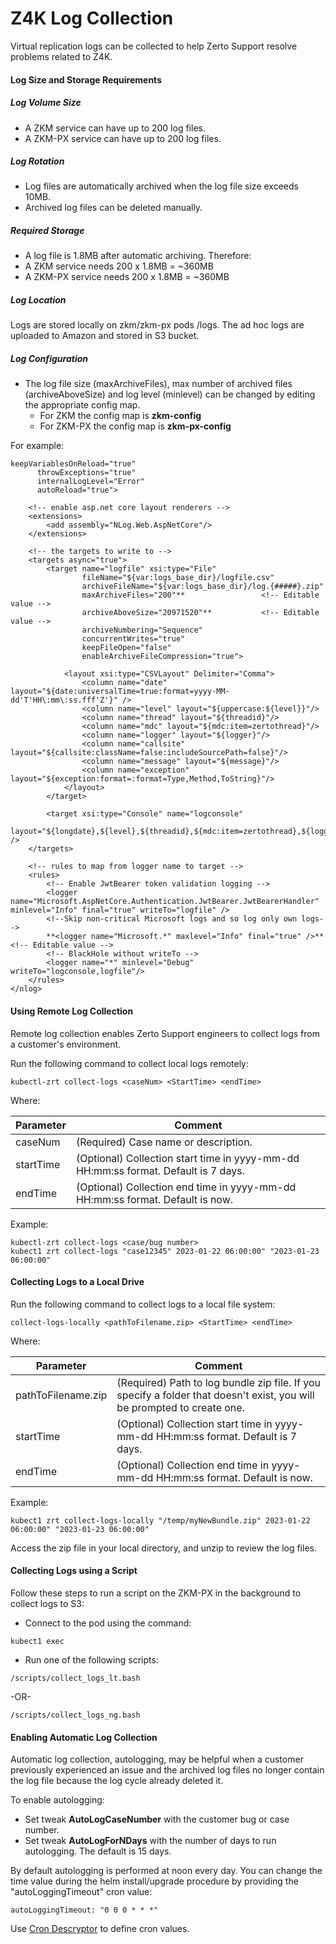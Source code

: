 # Z4K Log Collection

Virtual replication logs can be collected to help Zerto Support resolve problems related to Z4K.

#### Log Size and Storage Requirements

##### Log Volume Size
- A ZKM service can have up to 200 log files.
- A ZKM-PX service can have up to 200 log files.

##### Log Rotation
- Log files are automatically archived when the log file size exceeds 10MB. 
- Archived log files can be deleted manually.

##### Required Storage
- A log file is 1.8MB after automatic archiving.
Therefore:
- A ZKM service needs 200 x 1.8MB = ~360MB
- A ZKM-PX service needs 200 x 1.8MB = ~360MB

##### Log Location
Logs are stored locally on zkm/zkm-px pods /logs. The ad hoc logs are uploaded to Amazon and stored in S3 bucket.

##### Log Configuration

- The log file size (maxArchiveFiles), max number of archived files (archiveAboveSize) and log level (minlevel) can be changed by editing the appropriate config map.
  - For ZKM the config map is **zkm-config**
  - For ZKM-PX the config map is **zkm-px-config**

For example:
```
keepVariablesOnReload="true"
      throwExceptions="true"
      internalLogLevel="Error"
      autoReload="true">

    <!-- enable asp.net core layout renderers -->
    <extensions>
        <add assembly="NLog.Web.AspNetCore"/>
    </extensions>

    <!-- the targets to write to -->
    <targets async="true">
        <target name="logfile" xsi:type="File"
                fileName="${var:logs_base_dir}/logfile.csv"
                archiveFileName="${var:logs_base_dir}/log.{#####}.zip"
                maxArchiveFiles="200"**                 <!-- Editable value -->
                archiveAboveSize="20971520"**           <!-- Editable value -->
                archiveNumbering="Sequence"
                concurrentWrites="true"
                keepFileOpen="false"
                enableArchiveFileCompression="true">

            <layout xsi:type="CSVLayout" Delimiter="Comma">
                <column name="date" layout="${date:universalTime=true:format=yyyy-MM-dd'T'HH\:mm\:ss.fff'Z'}" />
                <column name="level" layout="${uppercase:${level}}"/>
                <column name="thread" layout="${threadid}"/>
                <column name="mdc" layout="${mdc:item=zertothread}"/>
                <column name="logger" layout="${logger}"/>
                <column name="callsite" layout="${callsite:className=false:includeSourcePath=false}"/>
                <column name="message" layout="${message}"/>
                <column name="exception" layout="${exception:format=:format=Type,Method,ToString}"/>
            </layout>
        </target>

        <target xsi:type="Console" name="logconsole"
                layout="${longdate},${level},${threadid},${mdc:item=zertothread},${logger},${callsite:className=false:includeSourcePath=false},${message},${exception:format=Type,Method,ToString}" />
    </targets>

    <!-- rules to map from logger name to target -->
    <rules>
        <!-- Enable JwtBearer token validation logging -->
        <logger name="Microsoft.AspNetCore.Authentication.JwtBearer.JwtBearerHandler" minlevel="Info" final="true" writeTo="logfile" />
        <!--Skip non-critical Microsoft logs and so log only own logs-->
        **<logger name="Microsoft.*" maxlevel="Info" final="true" />**        <!-- Editable value -->
        <!-- BlackHole without writeTo -->
        <logger name="*" minlevel="Debug" writeTo="logconsole,logfile"/>
    </rules>
</nlog>
```

#### Using Remote Log Collection

Remote log collection enables Zerto Support engineers to collect logs from a customer's environment.

Run the following command to collect local logs remotely:

```
kubectl-zrt collect-logs <caseNum> <StartTime> <endTime>
```

Where:

| Parameter |	Comment |
| --------- | ------- |
| caseNum | (Required) Case name or description.| 
| startTime | (Optional) Collection start time in yyyy-mm-dd HH:mm:ss format. Default is 7 days. |
| endTime | (Optional) Collection end time in yyyy-mm-dd HH:mm:ss format. Default is now. |

Example:
```
kubectl-zrt collect-logs <case/bug number>
kubect1 zrt collect-logs "case12345" 2023-01-22 06:00:00" "2023-01-23 06:00:00"
```

#### Collecting Logs to a Local Drive

Run the following command to collect logs to a local file system:

```
collect-logs-locally <pathToFilename.zip> <StartTime> <endTime> 
```

Where:

| Parameter |	Comment |
| --------- | ------- |
| pathToFilename.zip | (Required) Path to log bundle zip file. If you specify a folder that doesn't exist, you will be prompted to create one.| 
| startTime | (Optional) Collection start time in yyyy-mm-dd HH:mm:ss format. Default is 7 days. |
| endTime | (Optional) Collection end time in yyyy-mm-dd HH:mm:ss format. Default is now. |

Example:
```
kubect1 zrt collect-logs-locally "/temp/myNewBundle.zip" 2023-01-22 06:00:00" "2023-01-23 06:00:00"
```

Access the zip file in your local directory, and unzip to review the log files.

#### Collecting Logs using a Script

Follow these steps to run a script on the ZKM-PX in the background to collect logs to S3:

-	Connect to the pod using the command:
```
kubect1 exec
```

-	Run one of the following scripts:

```
/scripts/collect_logs_lt.bash
```

-OR-

```
/scripts/collect_logs_ng.bash
```

#### Enabling Automatic Log Collection

Automatic log collection, autologging, may be helpful when a customer previously experienced an issue and the archived log files no longer contain the log file because the log cycle already deleted it.

To enable autologging:
- Set tweak **AutoLogCaseNumber** with the customer bug or case number.
- Set tweak **AutoLogForNDays** with the number of days to run autologging. The default is 15 days. 

By default autologging is performed at noon every day. You can change the time value during the helm install/upgrade procedure by providing the "autoLoggingTimeout" cron value:
```
autoLoggingTimeout: "0 0 0 * * *" 
```

Use [Cron Descryptor](https://www.freeformatter.com/cron-expression-generator-quartz.html) to define cron values.      
